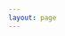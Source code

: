 ```yaml
---
layout: page
---
```

<script setup>
import {
  VPTeamPage,
  VPTeamPageTitle,
  VPTeamMembers,
  VPTeamPageSection
} from 'vitepress/theme'

const hqLeaders = [
  { avatar: '/about/hq/2020/72.jpg', name: '72', title: '社长' },
  { avatar: '/about/hq/2020/Roise.jpg', name: 'Rosie', title: '副社长（cos部）' },
  { avatar: '/about/hq/2020/掉线.jpg', name: '掉线', title: '副社长' },
  { avatar: '/about/hq/2020/骑士.jpg', name: '骑士', title: '副社长（暗部）' },
  { avatar: '/about/hq/2020/大粽.jpg', name: '大粽', title: '副社长（演音部）' },
];

const editMembers = [
  { avatar: '/about/hq/2020/影临光.jpg', name: '影临光', title: '部长' },
  { avatar: '/about/hq/2020/壹個.jpg', name: '壹個', title: '文编' },
  { avatar: '/about/hq/avatar.png', name: '阵雨', title: '文编' },
  { avatar: '/about/hq/avatar.png', name: '尼采棉被', title: '美编' },
];

const vaMembers = [
  { avatar: '/about/hq/2020/疯兔.jpeg', name: '疯兔', title: '部长' },
  { avatar: '/about/hq/2020/砌槐.jpg', name: '砌槐', title: '歌姬组-组长' },
  { avatar: '/about/hq/2020/槑菌.jpg', name: '槑菌', title: 'cv组-组长' },
  { avatar: '/about/hq/2020/春阁下.jpg', name: '春阁下', title: '后期组组长' },
];

const cosMembers = [
  { avatar: '/about/hq/2020/影黎.jpg', name: '影黎', title: '部长' },
  { avatar: '/about/hq/avatar.png', name: '樨宇', title: '活动组组长' },
  { avatar: '/about/hq/2020/洛棠.jpg', name: '洛棠', title: '宅舞组组长' },
  { avatar: '/about/hq/avatar.png', name: '咕咕咕', title: '后勤组组长' },
];

const darkMembers = [
  { avatar: '/about/hq/2020/72.jpg', name: '72', title: '部长' },
  { avatar: '/about/hq/avatar.png', name: 'Narcissus', title: '副部-线上' },
  { avatar: '/about/hq/avatar.png', name: 'zz', title: '副部-外联' },
  { avatar: '/about/hq/avatar.png', name: 'ym', title: '副部-外联' },
  { avatar: '/about/hq/2020/优格.jpg', name: '优格', title: '副部-秘书' },
  { avatar: '/about/hq/2020/方块.jpg', name: '方块', title: '副部-杂物' },
];
</script>

<VPTeamPage>
  <VPTeamPageTitle>
    <template #title>2020HQ</template>
    <template #lead>2020.6-2021.6</template>
  </VPTeamPageTitle>

  <VPTeamPageSection>
    <template #title>社长团</template>
    <template #members>
      <VPTeamMembers size="small" :members="hqLeaders" />
    </template>
  </VPTeamPageSection>

  <VPTeamPageSection>
    <template #title>编辑部</template>
    <template #members>
      <VPTeamMembers size="small" :members="editMembers" />
    </template>
  </VPTeamPageSection>

  <VPTeamPageSection>
    <template #title>演音部</template>
    <template #members>
      <VPTeamMembers size="small" :members="vaMembers" />
    </template>
  </VPTeamPageSection>

  <VPTeamPageSection>
    <template #title>cos部</template>
    <template #members>
      <VPTeamMembers size="small" :members="cosMembers" />
    </template>
  </VPTeamPageSection>

  <VPTeamPageSection>
    <template #title>暗部</template>
    <template #members>
      <VPTeamMembers size="small" :members="darkMembers" />
    </template>
  </VPTeamPageSection>
</VPTeamPage>
